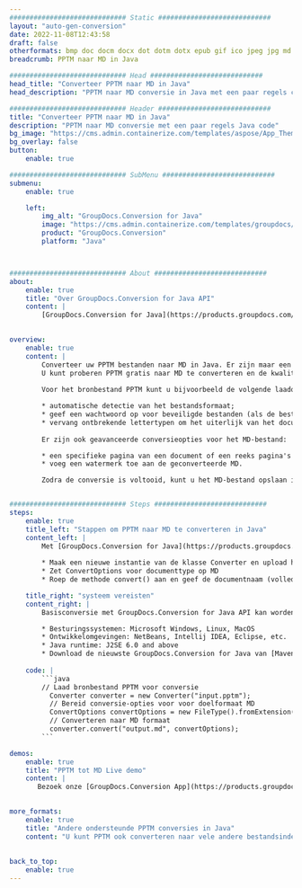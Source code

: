```yaml
---
############################# Static ############################
layout: "auto-gen-conversion"
date: 2022-11-08T12:43:58
draft: false
otherformats: bmp doc docm docx dot dotm dotx epub gif ico jpeg jpg md odt ott pdf png psd rtf tex tif tiff txt xps
breadcrumb: PPTM naar MD in Java

############################# Head ############################
head_title: "Converteer PPTM naar MD in Java"
head_description: "PPTM naar MD conversie in Java met een paar regels code. Converteer meer dan 160 bestandsindelingen met de GroupDocs-documentconversie-API voor Java"

############################# Header ############################
title: "Converteer PPTM naar MD in Java"
description: "PPTM naar MD conversie met een paar regels Java code"
bg_image: "https://cms.admin.containerize.com/templates/aspose/App_Themes/V3/images/bg/header1.png"
bg_overlay: false
button:
    enable: true

############################# SubMenu ############################
submenu:
    enable: true

    left:
        img_alt: "GroupDocs.Conversion for Java"
        image: "https://cms.admin.containerize.com/templates/groupdocs/images/product-logos/90x90-noborder/groupdocs-conversion-java.png"
        product: "GroupDocs.Conversion"
        platform: "Java"



############################# About ############################
about:
    enable: true
    title: "Over GroupDocs.Conversion for Java API"
    content: |
        [GroupDocs.Conversion for Java](https://products.groupdocs.com/conversion/java/) is een geavanceerde conversie-API voor bestandsindelingen voor het converteren tussen populaire afbeeldings- en documentindelingen zoals Microsoft Office, OpenDocument, PDF, HTML, e-mail, CAD. en nog veel meer met slechts een paar regels code. De native API detecteert automatisch de formaten van de originele documenten en biedt veel opties voor het aanpassen van de geconverteerde documenten. Naast de functie om informatie uit een document te extraheren, ondersteunt het standaard ook het cachen van de conversieresultaten naar de lokale schijf. Elk type cacheopslag kan echter worden ondersteund door de juiste interfaces te implementeren - Amazon S3, Dropbox, Google Drive, Windows Azure, Reddis of andere.
    

overview:
    enable: true
    content: |
        Converteer uw PPTM bestanden naar MD in Java. Er zijn maar een paar regels Java code nodig op elk platform naar keuze, zoals Windows, Linux, macOS.
        U kunt proberen PPTM gratis naar MD te converteren en de kwaliteit van de conversieresultaten te evalueren. Naast eenvoudige scripts voor bestandsconversie, kunt u meer geavanceerde opties proberen voor het laden van het PPTM-bronbestand en het opslaan van de MD-uitvoer. 
        
        Voor het bronbestand PPTM kunt u bijvoorbeeld de volgende laadopties gebruiken:

        * automatische detectie van het bestandsformaat;
        * geef een wachtwoord op voor beveiligde bestanden (als de bestandsindeling dit ondersteunt);
        * vervang ontbrekende lettertypen om het uiterlijk van het document te behouden.
        
        Er zijn ook geavanceerde conversieopties voor het MD-bestand:

        * een specifieke pagina van een document of een reeks pagina's converteren;
        * voeg een watermerk toe aan de geconverteerde MD.

        Zodra de conversie is voltooid, kunt u het MD-bestand opslaan in uw lokale bestandspad of in opslag van derden, zoals FTP, Amazon S3, Google Drive, Dropbox enz. Let op - om PPTM te converteren tot MD, hoeft u geen extra software te installeren, zoals MS Office, Open Office, Adobe Acrobat Reader etc.


############################# Steps ############################
steps:
    enable: true
    title_left: "Stappen om PPTM naar MD te converteren in Java"
    content_left: |
        Met [GroupDocs.Conversion for Java](https://products.groupdocs.com/conversion/java/) kunnen ontwikkelaars het PPTM-bestand eenvoudig converteren naar MD met een paar regels code.
        
        * Maak een nieuwe instantie van de klasse Converter en upload het bestand PPTM met het volledige pad
        * Zet ConvertOptions voor documenttype op MD
        * Roep de methode convert() aan en geef de documentnaam (volledig pad) en formaat (MD) door als parameter

    title_right: "systeem vereisten"
    content_right: |
        Basisconversie met GroupDocs.Conversion for Java API kan worden gedaan met slechts een paar regels code. Onze API's worden ondersteund op alle belangrijke platforms en besturingssystemen. Voordat u de onderstaande code uitvoert, moet u ervoor zorgen dat de volgende vereisten op uw systeem zijn geïnstalleerd.

        * Besturingssystemen: Microsoft Windows, Linux, MacOS
        * Ontwikkelomgevingen: NetBeans, Intellij IDEA, Eclipse, etc.
        * Java runtime: J2SE 6.0 and above
        * Download de nieuwste GroupDocs.Conversion for Java van [Maven](https://repository.groupdocs.com/webapp/#/artifacts/browse/tree/General/repo/com/groupdocs/groupdocs-conversion)
         
    code: |
        ```java    
        // Laad bronbestand PPTM voor conversie
          Converter converter = new Converter("input.pptm");
          // Bereid conversie-opties voor voor doelformaat MD
          ConvertOptions convertOptions = new FileType().fromExtension("md").getConvertOptions();
          // Converteren naar MD formaat
          converter.convert("output.md", convertOptions);
        ```

demos:
    enable: true
    title: "PPTM tot MD Live demo"
    content: |
       Bezoek onze [GroupDocs.Conversion App](https://products.groupdocs.app/conversion/family) website en probeer PPTM naar MD conversie nu. De gratis demo heeft de volgende voordelen:
          

more_formats:
    enable: true
    title: "Andere ondersteunde PPTM conversies in Java"
    content: "U kunt PPTM ook converteren naar vele andere bestandsindelingen. Zie de lijst hieronder."
       
       
back_to_top:
    enable: true
---
```

